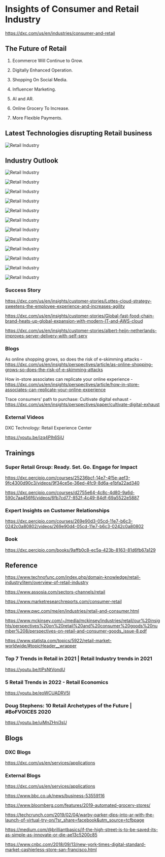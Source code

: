 # Insights of Consumer and Retail Industry 

https://dxc.com/us/en/industries/consumer-and-retail 

## The Future of Retail 

1. Ecommerce Will Continue to Grow. 

2. Digitally Enhanced Operation. 

3. Shopping On Social Media. 

4. Influencer Marketing. 

5. AI and AR. 

6. Online Grocery To Increase. 

7. More Flexible Payments. 


## Latest Technologies disrupting Retail business

![Retail Industry](/Consumer_images/Slide11.JPG)

## Industry Outlook

![Retail Industry](/Consumer_images/Outlook/Slide2.JPG)

![Retail Industry](/Consumer_images/Outlook/Slide3.JPG)

![Retail Industry](/Consumer_images/Outlook/Slide4.JPG)

![Retail Industry](/Consumer_images/Outlook/Slide5.JPG)

![Retail Industry](/Consumer_images/Outlook/Slide6.JPG)

![Retail Industry](/Consumer_images/Outlook/Slide7.JPG)

![Retail Industry](/Consumer_images/Outlook/Slide10.JPG)

![Retail Industry](/Consumer_images/Outlook/Slide11.JPG)

![Retail Industry](/Consumer_images/Outlook/Slide12.JPG)

![Retail Industry](/Consumer_images/Outlook/Slide13.JPG)

![Retail Industry](/Consumer_images/Outlook/Slide14.JPG)

![Retail Industry](/Consumer_images/Outlook/Slide15.JPG)

### Success Story

 https://dxc.com/us/en/insights/customer-stories/Lottes-cloud-strategy-sweetens-the-employee-experience-and-increases-agility 

https://dxc.com/us/en/insights/customer-stories/Global-fast-food-chain-brand-heats-up-global-expansion-with-modern-IT-and-AWS-cloud 

https://dxc.com/us/en/insights/customer-stories/albert-heijn-netherlands-improves-server-delivery-with-self-serv 

### Blogs

As online shopping grows, so does the risk of e-skimming attacks -https://dxc.com/us/en/insights/perspectives/article/as-online-shopping-grows-so-does-the-risk-of-e-skimming-attacks 

How in-store associates can replicate your online experience - https://dxc.com/us/en/insights/perspectives/article/how-in-store-associates-can-replicate-your-online-experience 

Trace consumers’ path to purchase: Cultivate digital exhaust -  https://dxc.com/us/en/insights/perspectives/paper/cultivate-digital-exhaust 

### External Videos 

DXC Technology: Retail Experience Center 

https://youtu.be/jzq4Plh6SjU

## Trainings

### Super Retail Group: Ready. Set. Go. Engage for Impact 

https://dxc.percipio.com/courses/25236bcf-14e7-4f5e-aef3-9fc4300d90c3/videos/9f34ce5e-36ed-4fc9-8d6a-e1bfa22ad340 

https://dxc.percipio.com/courses/d2755e64-4c8c-4d80-9a6d-590c7aa456f6/videos/6fb7cd77-852f-4c49-84df-69a5522e5887 

### Expert Insights on Customer Relationships 

https://dxc.percipio.com/courses/269e90d3-05cd-11e7-b6c3-0242c0a80802/videos/269e90d4-05cd-11e7-b6c3-0242c0a80802 
 
### Book

https://dxc.percipio.com/books/9affb0c8-ec5a-423b-8163-81d6fb67a129 

## Reference

https://www.technofunc.com/index.php/domain-knowledge/retail-industry/item/overview-of-retail-industry 

https://www.assosia.com/sectors-channels/retail 

https://www.marketresearchreports.com/consumer-retail 

https://www.pwc.com/me/en/industries/retail-and-consumer.html 

https://www.mckinsey.com/~/media/mckinsey/industries/retail/our%20insights/perspectives%20on%20retail%20and%20consumer%20goods%20number%208/perspectives-on-retail-and-consumer-goods_issue-8.pdf 

https://www.statista.com/topics/5922/retail-market-worldwide/#topicHeader__wrapper

### Top 7 Trends in Retail in 2021 | Retail Industry trends in 2021 

https://youtu.be/tlPsNtVondU

### 5 Retail Trends in 2022 - Retail Economics 

https://youtu.be/eoWCUADRV5I

### Doug Stephens: 10 Retail Archetypes of the Future | #BoFVOICES 2020 

https://youtu.be/uiMnZHni3sU

## Blogs

### DXC Blogs

https://dxc.com/us/en/services/applications 

### External Blogs

https://dxc.com/us/en/services/applications 

https://www.bbc.co.uk/news/business-53559116 

https://www.bloomberg.com/features/2019-automated-grocery-stores/ 

https://techcrunch.com/2019/02/04/warby-parker-dips-into-ar-with-the-launch-of-virtual-try-on/?sr_share=facebook&utm_source=tcfbpage 

https://medium.com/@brilliantbasics/if-the-high-street-is-to-be-saved-its-as-simple-as-innovate-or-die-ae13c5200c85 

https://www.cnbc.com/2018/09/13/new-york-times-digital-standard-market-cashierless-store-san-francisco.html
